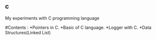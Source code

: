 ## c
My experiments with C programming language

#Contents :
  *Pointers in C.
  *Basic of C language.
  *Logger with C.
  *Data Structures(Linked List)
  
  
